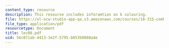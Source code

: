 ```yaml
---
content_type: resource
description: This resourse includes inforamtion on k colouring.
file: https://ol-ocw-studio-app-qa.s3.amazonaws.com/courses/18-315-combinatorial-theory-introduction-to-graph-theory-extremal-and-enumerative-combinatorics-spring-2005/56c071ab44133e2f5795b053b0880a4e_lec08.pdf
file_type: application/pdf
resourcetype: Document
title: lec08.pdf
uid: 56c071ab-4413-3e2f-5795-b053b0880a4e
---
```

